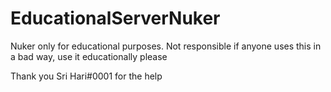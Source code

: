 # EducationalServerNuker
Nuker only for educational purposes. 
Not responsible if anyone uses this in a bad way, use it educationally please


















Thank you Sri Hari#0001 for the help
